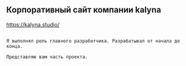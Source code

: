 ## Корпоративный сайт компании kalyna
https://kalyna.studio/

```

Я выполнял роль главного разработчика. Разрабатывал от начала до конца.

Представляю вам часть проекта.
```
